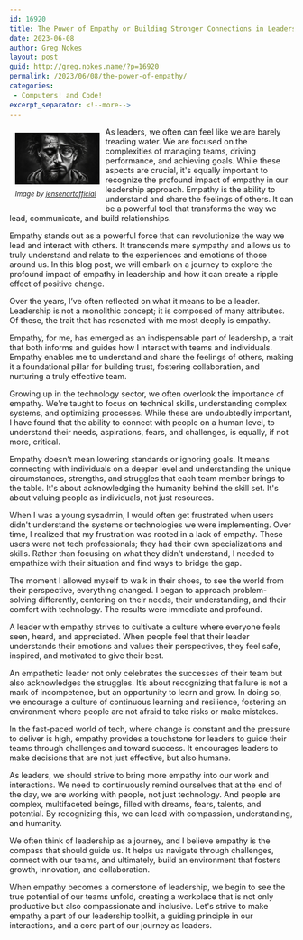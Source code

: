 ```yaml
---
id: 16920
title: The Power of Empathy or Building Stronger Connections in Leadership
date: 2023-06-08
author: Greg Nokes
layout: post
guid: http://greg.nokes.name/?p=16920
permalink: /2023/06/08/the-power-of-empathy/
categories:
 - Computers! and Code!
excerpt_separator: <!--more-->
---
```

<div style="float: left; padding: 10px 10px 10px 10px;"><img src="/binaries/2023/06/empathy.jpeg" width="150" alt="Empathy"><br />
<sub><i>Image by <a href="https://pixabay.com/users/jensenartofficial-31380959//">jensenartofficial</a></i></sub></div>

As leaders, we often can feel like we are barely treading water. We are focused on the complexities of managing teams, driving performance, and achieving goals. While these aspects are crucial, it's equally important to recognize the profound impact of empathy in our leadership approach. Empathy is the ability to understand and share the feelings of others. It can be a powerful tool that transforms the way we lead, communicate, and build relationships.

Empathy stands out as a powerful force that can revolutionize the way we lead and interact with others. It transcends mere sympathy and allows us to truly understand and relate to the experiences and emotions of those around us. In this blog post, we will embark on a journey to explore the profound impact of empathy in leadership and how it can create a ripple effect of positive change.

<!--more-->

Over the years, I’ve often reflected on what it means to be a leader. Leadership is not a monolithic concept; it is composed of many attributes. Of these, the trait that has resonated with me most deeply is empathy.

Empathy, for me, has emerged as an indispensable part of leadership, a trait that both informs and guides how I interact with teams and individuals. Empathy enables me to understand and share the feelings of others, making it a foundational pillar for building trust, fostering collaboration, and nurturing a truly effective team.

Growing up in the technology sector, we often overlook the importance of empathy. We're taught to focus on technical skills, understanding complex systems, and optimizing processes. While these are undoubtedly important, I have found that the ability to connect with people on a human level, to understand their needs, aspirations, fears, and challenges, is equally, if not more, critical.

Empathy doesn’t mean lowering standards or ignoring goals. It means connecting with individuals on a deeper level and understanding the unique circumstances, strengths, and struggles that each team member brings to the table. It's about acknowledging the humanity behind the skill set. It's about valuing people as individuals, not just resources.

When I was a young sysadmin, I would often get frustrated when users didn't understand the systems or technologies we were implementing. Over time, I realized that my frustration was rooted in a lack of empathy. These users were not tech professionals; they had their own specializations and skills. Rather than focusing on what they didn't understand, I needed to empathize with their situation and find ways to bridge the gap.

The moment I allowed myself to walk in their shoes, to see the world from their perspective, everything changed. I began to approach problem-solving differently, centering on their needs, their understanding, and their comfort with technology. The results were immediate and profound.

A leader with empathy strives to cultivate a culture where everyone feels seen, heard, and appreciated. When people feel that their leader understands their emotions and values their perspectives, they feel safe, inspired, and motivated to give their best.

An empathetic leader not only celebrates the successes of their team but also acknowledges the struggles. It’s about recognizing that failure is not a mark of incompetence, but an opportunity to learn and grow. In doing so, we encourage a culture of continuous learning and resilience, fostering an environment where people are not afraid to take risks or make mistakes.

In the fast-paced world of tech, where change is constant and the pressure to deliver is high, empathy provides a touchstone for leaders to guide their teams through challenges and toward success. It encourages leaders to make decisions that are not just effective, but also humane.

As leaders, we should strive to bring more empathy into our work and interactions. We need to continuously remind ourselves that at the end of the day, we are working with people, not just technology. And people are complex, multifaceted beings, filled with dreams, fears, talents, and potential. By recognizing this, we can lead with compassion, understanding, and humanity.

We often think of leadership as a journey, and I believe empathy is the compass that should guide us. It helps us navigate through challenges, connect with our teams, and ultimately, build an environment that fosters growth, innovation, and collaboration.

When empathy becomes a cornerstone of leadership, we begin to see the true potential of our teams unfold, creating a workplace that is not only productive but also compassionate and inclusive. Let's strive to make empathy a part of our leadership toolkit, a guiding principle in our interactions, and a core part of our journey as leaders.